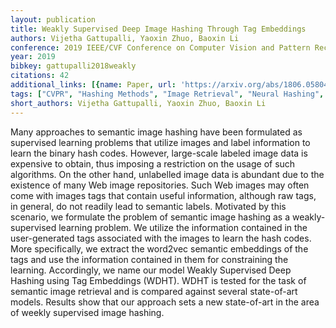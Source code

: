 ```yaml
---
layout: publication
title: Weakly Supervised Deep Image Hashing Through Tag Embeddings
authors: Vijetha Gattupalli, Yaoxin Zhuo, Baoxin Li
conference: 2019 IEEE/CVF Conference on Computer Vision and Pattern Recognition (CVPR)
year: 2019
bibkey: gattupalli2018weakly
citations: 42
additional_links: [{name: Paper, url: 'https://arxiv.org/abs/1806.05804'}]
tags: ["CVPR", "Hashing Methods", "Image Retrieval", "Neural Hashing", "Supervised"]
short_authors: Vijetha Gattupalli, Yaoxin Zhuo, Baoxin Li
---
```

Many approaches to semantic image hashing have been formulated as supervised
learning problems that utilize images and label information to learn the binary
hash codes. However, large-scale labeled image data is expensive to obtain,
thus imposing a restriction on the usage of such algorithms. On the other hand,
unlabelled image data is abundant due to the existence of many Web image
repositories. Such Web images may often come with images tags that contain
useful information, although raw tags, in general, do not readily lead to
semantic labels. Motivated by this scenario, we formulate the problem of
semantic image hashing as a weakly-supervised learning problem. We utilize the
information contained in the user-generated tags associated with the images to
learn the hash codes. More specifically, we extract the word2vec semantic
embeddings of the tags and use the information contained in them for
constraining the learning. Accordingly, we name our model Weakly Supervised
Deep Hashing using Tag Embeddings (WDHT). WDHT is tested for the task of
semantic image retrieval and is compared against several state-of-art models.
Results show that our approach sets a new state-of-art in the area of weekly
supervised image hashing.